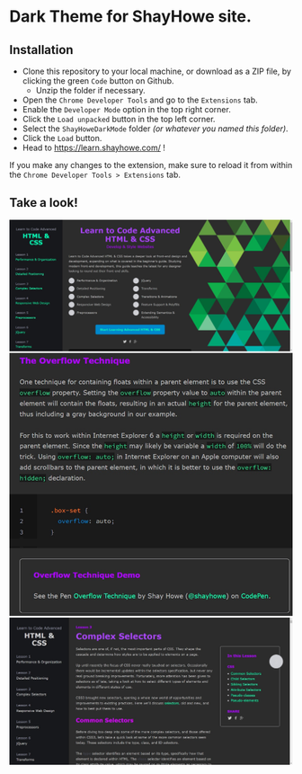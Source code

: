 # Dark Theme for ShayHowe site.

## Installation
- Clone this repository to your local machine, or download as a ZIP file, by clicking the green `Code` button on Github.
  - Unzip the folder if necessary.
- Open the `Chrome Developer Tools` and go to the `Extensions` tab.  
- Enable the `Developer Mode` option in the top right corner.  
- Click the `Load unpacked` button in the top left corner.  
- Select the `ShayHoweDarkMode` folder *(or whatever you named this folder)*.  
- Click the `Load` button.  
- Head to https://learn.shayhowe.com/ !

If you make any changes to the extension, make sure to reload it from within the `Chrome Developer Tools > Extensions` tab.

## Take a look!
![ShayHowe Home Page view](examples/home.jpg?raw=true "Home Page")
![ShayHowe code example](examples/code.jpg?raw=true "Code blocks")
![ShayHowe selectors page example](examples/selectors.jpg?raw=true "Complex Selectors lesson")
